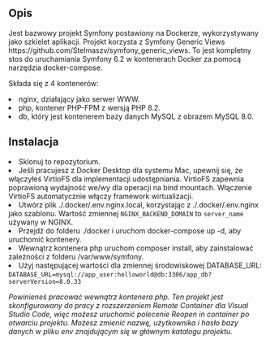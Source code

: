 <h2>Opis</h2>
Jest bazwowy projekt Symfony postawiony na Dockerze, wykorzystywany jako szkielet aplikacji. Projekt korzysta z Symfony Generic Views https://github.com/Stelmaszv/symfony_generic_views.
To jest kompletny stos do uruchamiania Symfony 6.2 w kontenerach Docker za pomocą narzędzia docker-compose.

Składa się z 4 kontenerów:

<li>nginx, działający jako serwer WWW. </li>
<li>php, kontener PHP-FPM z wersją PHP 8.2. </li>
<li>db, który jest kontenerem bazy danych MySQL z obrazem MySQL 8.0.</li>

<h2>Instalacja</h2>
<li>Sklonuj to repozytorium.</li>

<li>Jeśli pracujesz z Docker Desktop dla systemu Mac, upewnij się, że włączyłeś VirtioFS dla implementacji udostępniania. VirtioFS zapewnia poprawioną wydajność we/wy dla operacji na bind mountach. Włączenie VirtioFS automatycznie włączy framework wirtualizacji.</li>

<li>Utwórz plik ./.docker/.env.nginx.local, korzystając z ./.docker/.env.nginx jako szablonu. Wartość zmiennej <code>NGINX_BACKEND_DOMAIN</code> to <code>server_name</code> używany w NGINX.</li>

<li>Przejdź do folderu ./docker i uruchom docker-compose up -d, aby uruchomić kontenery.</li>

<li>Wewnątrz kontenera php uruchom composer install, aby zainstalować zależności z folderu /var/www/symfony.</li>

<li>
Użyj następującej wartości dla zmiennej środowiskowej DATABASE_URL:
<code>DATABASE_URL=mysql://app_user:helloworld@db:3306/app_db?serverVersion=8.0.33</code>
</li>


<i>Powinieneś pracować wewnątrz kontenera php. Ten projekt jest skonfigurowany do pracy z rozszerzeniem Remote Container dla Visual Studio Code, więc możesz uruchomić polecenie Reopen in container po otwarciu projektu.</i>
<i>Możesz zmienić nazwę, użytkownika i hasło bazy danych w pliku env znajdującym się w głównym katalogu projektu.</i>
